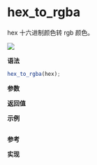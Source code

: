 # hex_to_rgba

hex 十六进制颜色转 rgb 颜色。

![](https://img.shields.io/badge/-String-blue)

**语法**

```js
hex_to_rgba(hex);
```

**参数**

**返回值**

**示例**

```js

```

**参考**

**实现**

<CodeSwitcher :languages="{ln:'Langnang',lo:'Lodash',un:'Underscore'}">
<template v-slot:ln>

</template>
<template v-slot:lo>

</template>
<template v-slot:un>

</template>
</CodeSwitcher>
